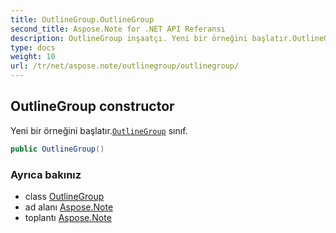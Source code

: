 ```yaml
---
title: OutlineGroup.OutlineGroup
second_title: Aspose.Note for .NET API Referansı
description: OutlineGroup inşaatçı. Yeni bir örneğini başlatır.OutlineGroup sınıf.
type: docs
weight: 10
url: /tr/net/aspose.note/outlinegroup/outlinegroup/
---
```

## OutlineGroup constructor

Yeni bir örneğini başlatır.[`OutlineGroup`](../) sınıf.

```csharp
public OutlineGroup()
```

### Ayrıca bakınız

* class [OutlineGroup](../)
* ad alanı [Aspose.Note](../../outlinegroup/)
* toplantı [Aspose.Note](../../../)


